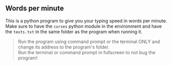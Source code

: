 ## Words per minute
This is a python program to give you your typing speed in words per minute.  
Make sure to have the `curses` python module in the environment and have the `texts.txt` in the same folder as the program when running it.  
> Run the program using command prompt or the terminal ONLY and change its address to the program's folder.  
> Run the terminal or command prompt in fullscreen to not bug the program!